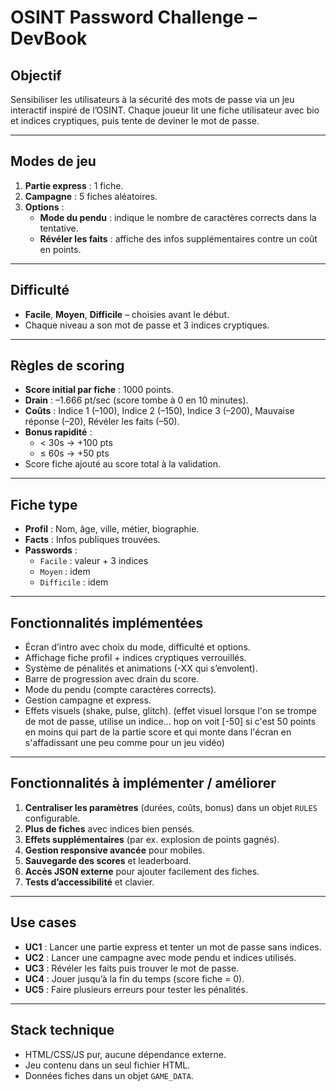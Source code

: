 # OSINT Password Challenge – DevBook

## Objectif
Sensibiliser les utilisateurs à la sécurité des mots de passe via un jeu interactif inspiré de l’OSINT. Chaque joueur lit une fiche utilisateur avec bio et indices cryptiques, puis tente de deviner le mot de passe.

---

## Modes de jeu
1. **Partie express** : 1 fiche.
2. **Campagne** : 5 fiches aléatoires.
3. **Options** :
   - **Mode du pendu** : indique le nombre de caractères corrects dans la tentative.
   - **Révéler les faits** : affiche des infos supplémentaires contre un coût en points.

---

## Difficulté
- **Facile**, **Moyen**, **Difficile** – choisies avant le début.
- Chaque niveau a son mot de passe et 3 indices cryptiques.

---

## Règles de scoring
- **Score initial par fiche** : 1000 points.
- **Drain** : –1.666 pt/sec (score tombe à 0 en 10 minutes).
- **Coûts** : Indice 1 (–100), Indice 2 (–150), Indice 3 (–200), Mauvaise réponse (–20), Révéler les faits (–50).
- **Bonus rapidité** :
  - < 30s → +100 pts
  - ≤ 60s → +50 pts
- Score fiche ajouté au score total à la validation.

---

## Fiche type
- **Profil** : Nom, âge, ville, métier, biographie.
- **Facts** : Infos publiques trouvées.
- **Passwords** :
  - `Facile` : valeur + 3 indices
  - `Moyen` : idem
  - `Difficile` : idem

---

## Fonctionnalités implémentées
- Écran d’intro avec choix du mode, difficulté et options.
- Affichage fiche profil + indices cryptiques verrouillés.
- Système de pénalités et animations (-XX qui s’envolent).
- Barre de progression avec drain du score.
- Mode du pendu (compte caractères corrects).
- Gestion campagne et express.
- Effets visuels (shake, pulse, glitch). (effet visuel lorsque l'on se trompe de mot de passe, utilise un indice... hop on voit [-50] si c'est 50 points en moins qui part de la partie score et qui monte dans l'écran en s'affadissant une peu comme pour un jeu vidéo)

---

## Fonctionnalités à implémenter / améliorer
1. **Centraliser les paramètres** (durées, coûts, bonus) dans un objet `RULES` configurable.
2. **Plus de fiches** avec indices bien pensés.
3. **Effets supplémentaires** (par ex. explosion de points gagnés).
4. **Gestion responsive avancée** pour mobiles.
5. **Sauvegarde des scores** et leaderboard.
6. **Accès JSON externe** pour ajouter facilement des fiches.
7. **Tests d’accessibilité** et clavier.

---

## Use cases
- **UC1** : Lancer une partie express et tenter un mot de passe sans indices.
- **UC2** : Lancer une campagne avec mode pendu et indices utilisés.
- **UC3** : Révéler les faits puis trouver le mot de passe.
- **UC4** : Jouer jusqu’à la fin du temps (score fiche = 0).
- **UC5** : Faire plusieurs erreurs pour tester les pénalités.

---

## Stack technique
- HTML/CSS/JS pur, aucune dépendance externe.
- Jeu contenu dans un seul fichier HTML.
- Données fiches dans un objet `GAME_DATA`.
